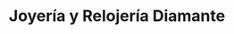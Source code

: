 ---
title: "Joyería y Relojería Diamante"
url: /santa-tecla/joyeria-y-relojeria-diamante/
shop: Schmuck
---
